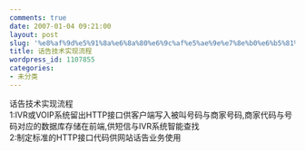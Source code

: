```yaml
---
comments: true
date: 2007-01-04 09:21:00
layout: post
slug: '%e8%af%9d%e5%91%8a%e6%8a%80%e6%9c%af%e5%ae%9e%e7%8e%b0%e6%b5%81%e7%a8%8b'
title: 话告技术实现流程
wordpress_id: 1107855
categories:
- 未分类
---
```


话告技术实现流程  
1:IVR或VOIP系统留出HTTP接口供客户端写入被叫号码与商家号码,商家代码与号码对应的数据库存储在前端,供短信与IVR系统智能查找  
2:制定标准的HTTP接口代码供网站话告业务使用
